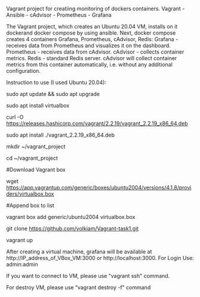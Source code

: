 Vagrant project for creatiing monitoring of dockers containers. Vagrant - Ansible - cAdvisor - Prometheus - Grafana

The Vagrant project, which creates an Ubuntu 20.04 VM, installs on it dockerand docker compose by using ansible. 
Next, docker compose creates 4 containers Grafana, Prometheus, cAdvisor, Redis:
Grafana - receives data from Prometheus and visualizes it on the dashboard.
Prometheus - receives data from cAdvisor.
cAdvisor - collects container metrics.
Redis - standard Redis server. cAdvisor will collect container metrics from this container automatically, i.e. without any additional configuration.

Instruction to use (I used Ubuntu 20.04):

sudo apt update && sudo apt upgrade

sudo apt install virtualbox

curl -O https://releases.hashicorp.com/vagrant/2.2.19/vagrant_2.2.19_x86_64.deb

sudo apt install ./vagrant_2.2.19_x86_64.deb

mkdir ~/vagrant_project

cd ~/vagrant_project

#Download Vagrant box

wget https://app.vagrantup.com/generic/boxes/ubuntu2004/versions/4.1.8/providers/virtualbox.box 

#Append box to list

vagrant box add generic/ubuntu2004 virtualbox.box 

git clone https://github.com/volkiam/Vagrant-task1.git

vagrant up

After creating a virtual machine, grafana will be available at http://IP_address_of_VBox_VM:3000 or http://localhost:3000. For Login Use: admin:admin

If you want to connect to VM, please use "vagrant ssh" command.

For destroy VM, please use "vagrant destroy -f" command
